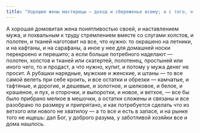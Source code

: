 ```yaml
---
title: "Хорошие жены мастерицы — доход и сбереженье всему; а с того, что скроит, остатки и обрезки сохранять"
---
```


А хорошая домовитая жена понятливостью своей, и наставлением мужа, и похвальным к труду стремлением вместе со слугами холстов, и полотен, и тканей наготовит на все, что нужно: то окрашено на летники, и на кафтаны, и на сарафаны, а иное у нее для домашней носки перекроено и перешито; а если больше потребного наделают — полотен, холстов и тканей или скатертей, полотенец, простыней или иного чего, то и продаст, а что нужно, купит, и потому у мужа денег не просит. А рубашки нарядные, мужские и женские, и штаны — то все самой велеть при себе кроить, и все остатки и обрезки — камчатые, и тафтяные, и дорогие, и дешевые, и золотное, и шелковое, и белое, и крашеное, и пух, и оторочки, и выпоротки, и новое, и ветхое, — все бы было прибрано мелкое в мешочки, а остатки сложены и связаны и все разобрано по размеру и припрятано, и как потребуется сделать что из ветхого или нового не хватилоу — а то все и есть в запасе, и на рынке того не ищешь: дал Бог, у доброго разума, у заботливой хозяйки все и дома нашлось.